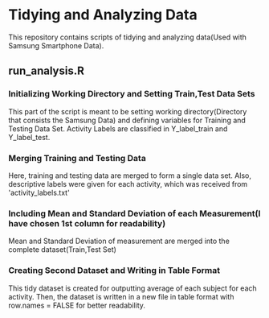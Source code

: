 # Tidying and Analyzing Data

This repository contains scripts of tidying and analyzing data(Used with Samsung Smartphone Data).

## run_analysis.R

### Initializing Working Directory and Setting Train,Test Data Sets

This part of the script is meant to be setting working directory(Directory that consists the Samsung Data) and defining variables for Training and Testing Data Set.
Activity Labels are classified in Y_label_train and Y_label_test.

### Merging Training and Testing Data

Here, training and testing data are merged to form a single data set.
Also, descriptive labels were given for each activity, which was received from 'activity_labels.txt'

### Including Mean and Standard Deviation of each Measurement(I have chosen 1st column for readability)

Mean and Standard Deviation of measurement are merged into the complete dataset(Train,Test Set)

### Creating Second Dataset and Writing in Table Format

This tidy dataset is created for outputting average of each subject for each activity.
Then, the dataset is written in a new file in table format with row.names = FALSE for better readability.


